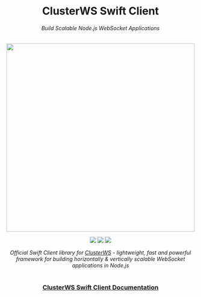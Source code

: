 <h1 align="center">ClusterWS Swift Client</h1>
<h6 align="center">Build Scalable Node.js WebSocket Applications</h6>

<p align="center">
 <img src="https://cdn.rawgit.com/goriunov/159120ca6a883d8d4e75543ec395d361/raw/f4c3c36ac1ab75beedcf73312272b60dac33ecfa/clusterws.svg" width="500">
</p>

<p align="center">
 <a title="Cocoapod Version" href="https://cocoapods.org/pods/ClusterWS-Client-Swift"><img src="https://img.shields.io/cocoapods/v/ClusterWS-Client-Swift.svg"></a>
<a title="Platforms" href="https://github.com/ClusterWS/ClusterWS-Client-Swift"><img src="https://img.shields.io/cocoapods/p/ClusterWS-Client-Swift.svg"></a>
<a title="License" href="https://github.com/ClusterWS/ClusterWS-Client-Swift/blob/master/LICENSE"><img src="https://img.shields.io/cocoapods/l/ClusterWS-Client-Swift.svg"></a>
</p>

<p align="center">
    <i>Official Swift Client library for <a href="https://github.com/ClusterWS/ClusterWS">ClusterWS</a> - lightweight, fast and powerful framework for building horizontally & vertically scalable WebSocket applications in Node.js</i>
</p>

<h1></h1>
<h3 align="center">
    <a href="https://github.com/ClusterWS/ClusterWS-Client-Swift/wiki"><strong>ClusterWS Swift Client Documentation</strong></a>
</h3>
